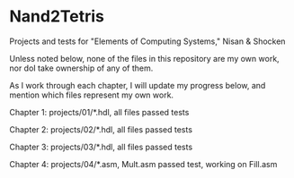 # Nand2Tetris
Projects and tests for "Elements of Computing Systems," Nisan &amp; Shocken

Unless noted below, none of the files in this repository are my own work, nor doI take ownership of any of them.

As I work through each chapter, I will update my progress below, and mention which files represent my own work.

Chapter 1: projects/01/*.hdl, all files passed tests

Chapter 2: projects/02/*.hdl, all files passed tests

Chapter 3: projects/03/*.hdl, all files passed tests

Chapter 4: projects/04/*.asm, Mult.asm passed test, working on Fill.asm
